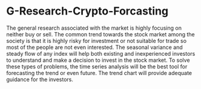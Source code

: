 # G-Research-Crypto-Forcasting
The general research associated with the market is highly focusing on neither buy or sell. The common trend towards the stock market among the society is that it is highly risky for investment or not suitable for trade so most of the people are not even interested. The seasonal variance and steady flow of any index will help both existing and inexperienced investors to understand and make a decision to invest in the stock market.  To solve these types of problems, the time series analysis will be the best tool for forecasting the trend or even future. The trend chart will provide adequate guidance for the investors.
